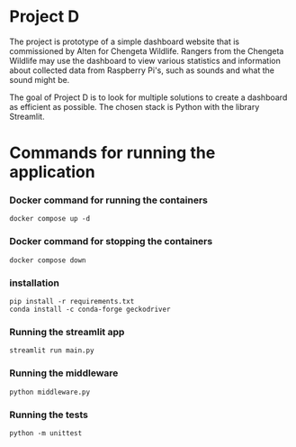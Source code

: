 # Project D

The project is prototype of a simple dashboard website that is commissioned by Alten for Chengeta Wildlife.
Rangers from the Chengeta Wildlife may use the dashboard to view various statistics and information about collected data from Raspberry Pi's, such as sounds and what the sound might be.

The goal of Project D is to look for multiple solutions to create a dashboard as efficient as possible. The chosen stack is Python with the library Streamlit. 

# Commands for running the application

### Docker command for running the containers

```
docker compose up -d
```

### Docker command for stopping the containers

```
docker compose down
```

### installation

```
pip install -r requirements.txt
conda install -c conda-forge geckodriver
```

### Running the streamlit app

```
streamlit run main.py
```

### Running the middleware

```
python middleware.py
```

### Running the tests
```
python -m unittest
```
